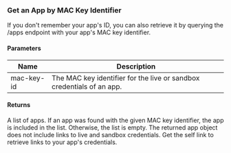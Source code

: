 ### Get an App by MAC Key Identifier

If you don't remember your app's ID, you can also retrieve it by querying the /apps endpoint with your app's MAC key identifier.

#### Parameters

<table>
    <thead>
        <tr>
            <th>Name</th>
            <th>Description</th>
        </tr>
    </thead>
    <tbody>
        <tr>
            <td>mac-key-id</td>
            <td>The MAC key identifier for the live or sandbox credentials of an app.</td>
        </tr>
    </tbody>
</table>

#### Returns

A list of apps. If an app was found with the given MAC key identifier, the app is included in the list. Otherwise, the list is empty. The returned app object does not include links to live and sandbox credentials. Get the self link to retrieve links to your app's credentials.
